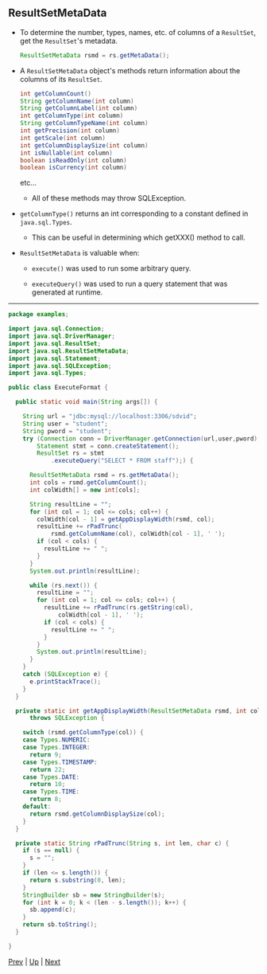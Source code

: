 ## ResultSetMetaData

* To determine the number, types, names, etc. of columns of a `ResultSet`, get the `ResultSet`'s metadata.

  ```java
  ResultSetMetaData rsmd = rs.getMetaData();
  ```

* A `ResultSetMetaData` object's methods return information about the columns of its `ResultSet`.

  ```java
  int getColumnCount()
  String getColumnName(int column)
  String getColumnLabel(int column)
  int getColumnType(int column)
  String getColumnTypeName(int column)
  int getPrecision(int column)
  int getScale(int column)
  int getColumnDisplaySize(int column)
  int isNullable(int column)
  boolean isReadOnly(int column)
  boolean isCurrency(int column)
  ```
  etc...

  * All of these methods may throw SQLException.

* `getColumnType()` returns an int corresponding to a constant defined in `java.sql.Types`.

  * This can be useful in determining which getXXX() method to call.

* `ResultSetMetaData` is valuable when:

  * `execute()` was used to run some arbitrary query.

  * `executeQuery()` was used to run a query statement that was generated at runtime.

<hr>

```java
package examples;

import java.sql.Connection;
import java.sql.DriverManager;
import java.sql.ResultSet;
import java.sql.ResultSetMetaData;
import java.sql.Statement;
import java.sql.SQLException;
import java.sql.Types;

public class ExecuteFormat {

  public static void main(String args[]) {

    String url = "jdbc:mysql://localhost:3306/sdvid";
    String user = "student";
    String pword = "student";
    try (Connection conn = DriverManager.getConnection(url,user,pword);
        Statement stmt = conn.createStatement();
        ResultSet rs = stmt
            .executeQuery("SELECT * FROM staff");) {

      ResultSetMetaData rsmd = rs.getMetaData();
      int cols = rsmd.getColumnCount();
      int colWidth[] = new int[cols];

      String resultLine = "";
      for (int col = 1; col <= cols; col++) {
        colWidth[col - 1] = getAppDisplayWidth(rsmd, col);
        resultLine += rPadTrunc(
            rsmd.getColumnName(col), colWidth[col - 1], ' ');
        if (col < cols) {
          resultLine += " ";
        }
      }
      System.out.println(resultLine);

      while (rs.next()) {
        resultLine = "";
        for (int col = 1; col <= cols; col++) {
          resultLine += rPadTrunc(rs.getString(col),
              colWidth[col - 1], ' ');
          if (col < cols) {
            resultLine += " ";
          }
        }
        System.out.println(resultLine);
      }
    }
    catch (SQLException e) {
      e.printStackTrace();
    }
  }

  private static int getAppDisplayWidth(ResultSetMetaData rsmd, int col)
      throws SQLException {

    switch (rsmd.getColumnType(col)) {
    case Types.NUMERIC:
    case Types.INTEGER:
      return 9;
    case Types.TIMESTAMP:
      return 22;
    case Types.DATE:
      return 10;
    case Types.TIME:
      return 8;
    default:
      return rsmd.getColumnDisplaySize(col);
    }
  }

  private static String rPadTrunc(String s, int len, char c) {
    if (s == null) {
      s = "";
    }
    if (len <= s.length()) {
      return s.substring(0, len);
    }
    StringBuilder sb = new StringBuilder(s);
    for (int k = 0; k < (len - s.length()); k++) {
      sb.append(c);
    }
    return sb.toString();
  }

}
```

[Prev](execute.md) | [Up](../README.md) | [Next](executeUpdate.md)
